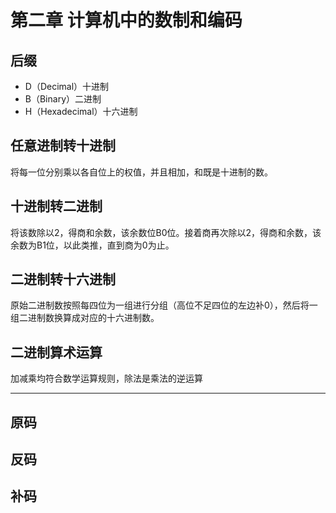 # 第二章 计算机中的数制和编码

## 后缀
- D（Decimal）十进制
- B（Binary）二进制
- H（Hexadecimal）十六进制

## 任意进制转十进制
将每一位分别乘以各自位上的权值，并且相加，和既是十进制的数。

## 十进制转二进制
将该数除以2，得商和余数，该余数位B0位。接着商再次除以2，得商和余数，该余数为B1位，以此类推，直到商为0为止。

## 二进制转十六进制
原始二进制数按照每四位为一组进行分组（高位不足四位的左边补0），然后将一组二进制数换算成对应的十六进制数。

## 二进制算术运算
加减乘均符合数学运算规则，除法是乘法的逆运算


----------


## 原码
## 反码
## 补码
